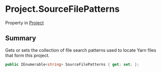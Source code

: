 # Project.SourceFilePatterns

Property in [Project](/docs/api/csharp/yarn.compiler.project.md)

## Summary


Gets or sets the collection of file search patterns used to locate
Yarn files that form this project.


```csharp
public IEnumerable<string> SourceFilePatterns { get; set; };
```

